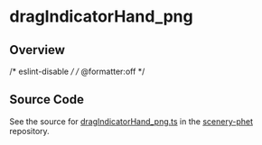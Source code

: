 # dragIndicatorHand_png

## Overview

/* eslint-disable */
/* @formatter:off */



## Source Code

See the source for [dragIndicatorHand_png.ts](https://github.com/phetsims/scenery-phet/blob/main/images/dragIndicatorHand_png.ts) in the [scenery-phet](https://github.com/phetsims/scenery-phet) repository.
